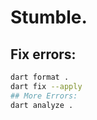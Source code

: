 # Stumble.

## Fix errors:

```bash
dart format .
dart fix --apply
## More Errors:
dart analyze .
```